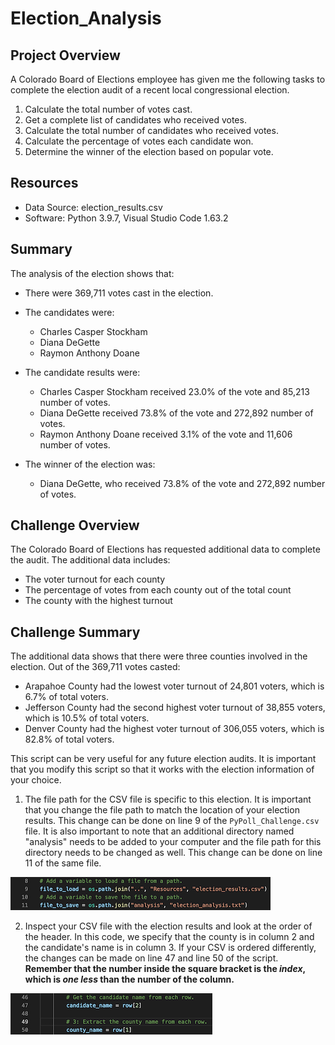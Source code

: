 # Election_Analysis

## Project Overview

A Colorado Board of Elections employee has given me the following tasks to complete the election audit of a recent local congressional election.

1. Calculate the total number of votes cast.
2. Get a complete list of candidates who received votes.
3. Calculate the total number of candidates who received votes.
4. Calculate the percentage of votes each candidate won.
5. Determine the winner of the election based on popular vote.

## Resources

* Data Source: election_results.csv
* Software: Python 3.9.7, Visual Studio Code 1.63.2

## Summary

The analysis of the election shows that:

* There were 369,711 votes cast in the election.
* The candidates were:
  - Charles Casper Stockham
  - Diana DeGette
  - Raymon Anthony Doane

* The candidate results were:
  - Charles Casper Stockham received 23.0% of the vote and 85,213 number of votes.
  - Diana DeGette received 73.8% of the vote and 272,892 number of votes.
  - Raymon Anthony Doane received 3.1% of the vote and 11,606 number of votes.

* The winner of the election was:
  - Diana DeGette, who received 73.8% of the vote and 272,892 number of votes.

## Challenge Overview

The Colorado Board of Elections has requested additional data to complete the audit. The additional data includes:

  - The voter turnout for each county
  - The percentage of votes from each county out of the total count
  - The county with the highest turnout

## Challenge Summary

The additional data shows that there were three counties involved in the election. Out of the 369,711 votes casted:

- Arapahoe County had the lowest voter turnout of 24,801 voters, which is 6.7% of total voters.
- Jefferson County had the second highest voter turnout of 38,855 voters, which is 10.5% of total voters.
- Denver County had the highest voter turnout of 306,055 voters, which is 82.8% of total voters.

This script can be very useful for any future election audits. It is important that you modify this script so that it works with the election information of your choice.

1. The file path for the CSV file is specific to this election. It is important that you change the file path to match the location of your election results. This change can be done on line 9 of the `PyPoll_Challenge.csv` file. It is also important to note that an additional directory named "analysis" needs to be added to your computer and the file path for this directory needs to be changed as well. This change can be done on line 11 of the same file.

![file_path_change](images/path_change.png)

2. Inspect your CSV file with the election results and look at the order of the header. In this code, we specify that the county is in column 2 and the candidate's name is in column 3. If your CSV is ordered differently, the changes can be made on line 47 and line 50 of the script. **Remember that the number inside the square bracket is the _index_, which is _one less_ than the number of the column.**

![column_index_change](images/column_change.png)